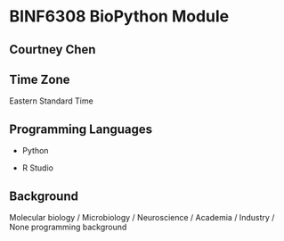 # BINF6308 BioPython Module

## Courtney Chen

## Time Zone

Eastern Standard Time

## Programming Languages 

- Python

- R Studio

## Background

Molecular biology / Microbiology / Neuroscience / Academia / Industry / 
None programming background
